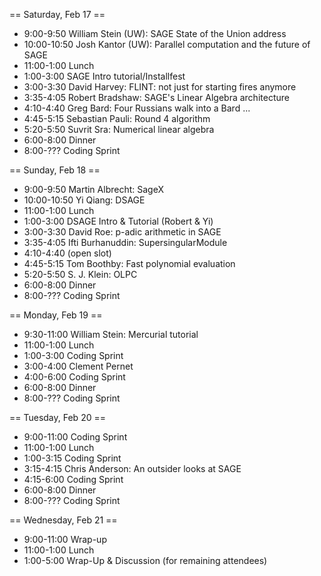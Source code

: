 == Saturday, Feb 17 ==

* 9:00-9:50	William Stein (UW): SAGE State of the Union address
* 10:00-10:50	Josh Kantor (UW): Parallel computation and the future of SAGE
* 11:00-1:00	Lunch
* 1:00-3:00	SAGE Intro tutorial/Installfest
* 3:00-3:30	David Harvey: FLINT: not just for starting fires anymore
* 3:35-4:05	Robert Bradshaw: SAGE's Linear Algebra architecture
* 4:10-4:40	Greg Bard: Four Russians walk into a Bard ...
* 4:45-5:15	Sebastian Pauli: Round 4 algorithm
* 5:20-5:50	Suvrit Sra: Numerical linear algebra
* 6:00-8:00	Dinner
* 8:00-???	Coding Sprint

== Sunday, Feb 18 ==

* 9:00-9:50	Martin Albrecht: SageX
* 10:00-10:50	Yi Qiang: DSAGE
* 11:00-1:00	Lunch
* 1:00-3:00	DSAGE Intro & Tutorial (Robert & Yi)
* 3:00-3:30	David Roe: p-adic arithmetic in SAGE
* 3:35-4:05	Ifti Burhanuddin: SupersingularModule
* 4:10-4:40	(open slot)
* 4:45-5:15	Tom Boothby: Fast polynomial evaluation	
* 5:20-5:50	S. J. Klein: OLPC
* 6:00-8:00	Dinner
* 8:00-???	Coding Sprint

== Monday, Feb 19 ==

* 9:30-11:00	William Stein: Mercurial tutorial
* 11:00-1:00	Lunch
* 1:00-3:00	Coding Sprint
* 3:00-4:00	Clement Pernet
* 4:00-6:00	Coding Sprint
* 6:00-8:00	Dinner
* 8:00-???	Coding Sprint

== Tuesday, Feb 20 ==

* 9:00-11:00	Coding Sprint
* 11:00-1:00	Lunch
* 1:00-3:15	Coding Sprint
* 3:15-4:15	Chris Anderson: An outsider looks at SAGE
* 4:15-6:00	Coding Sprint
* 6:00-8:00	Dinner
* 8:00-???	Coding Sprint

== Wednesday, Feb 21 ==

* 9:00-11:00	Wrap-up
* 11:00-1:00	Lunch
* 1:00-5:00	Wrap-Up & Discussion (for remaining attendees)
